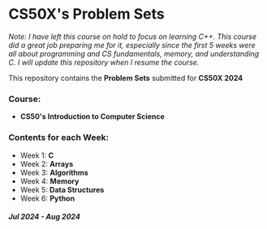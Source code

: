 # CS50X's Problem Sets

*Note: I have left this course on hold to focus on learning C++. This course did a great job preparing me for it, especially since the first 5 weeks were all about programming and CS fundamentals, memory, and understanding C. I will update this repository when I resume the course.*

This repository contains the **Problem Sets** submitted for **CS50X 2024**

### Course:
  - **CS50's Introduction to Computer Science**

### Contents for each Week:
  - Week 1: **C**
  - Week 2: **Arrays**
  - Week 3: **Algorithms**
  - Week 4: **Memory**
  - Week 5: **Data Structures**
  - Week 6: **Python**

##### *Jul 2024 - Aug 2024*
